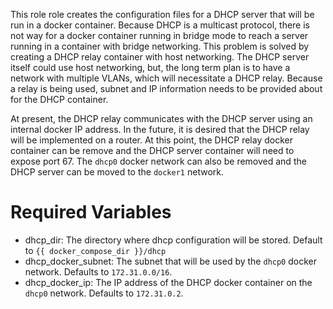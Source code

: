 This role role creates the configuration files for a DHCP server that will be run in a docker container.  Because DHCP
is a multicast protocol, there is not way for a docker container running in bridge mode to reach a server running in a
container with bridge networking.  This problem is solved by creating a DHCP relay container with host networking.  The
DHCP server itself could use host networking, but, the long term plan is to have a network with multiple VLANs, which
will necessitate a DHCP relay.  Because a relay is being used, subnet and IP information needs to be provided about for
the DHCP container.

At present, the DHCP relay communicates with the DHCP server using an internal docker IP address.  In the future, it is
desired that the DHCP relay will be implemented on a router.  At this point, the DHCP relay docker container can be
remove and the DHCP server container will need to expose port 67.  The `dhcp0` docker network can also be removed and
the DHCP server can be moved to the `docker1` network.

# Required Variables

 * dhcp_dir: The directory where dhcp configuration will be stored.  Default to `{{ docker_compose_dir }}/dhcp`
 * dhcp_docker_subnet: The subnet that will be used by the `dhcp0` docker network.  Defaults to `172.31.0.0/16`.
 * dhcp_docker_ip: The IP address of the DHCP docker container on the `dhcp0` network.  Defaults to `172.31.0.2`.